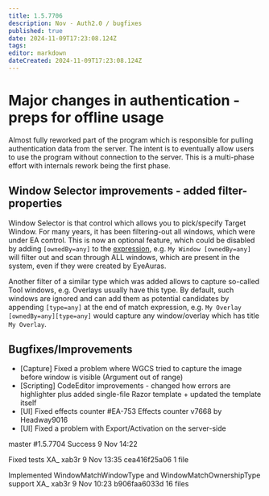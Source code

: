 ```yaml
---
title: 1.5.7706
description: Nov - Auth2.0 / bugfixes
published: true
date: 2024-11-09T17:23:08.124Z
tags: 
editor: markdown
dateCreated: 2024-11-09T17:23:08.124Z
---
```


# Major changes in authentication - preps for offline usage
Almost fully reworked part of the program which is responsible for pulling authentication data from the server. 
The intent is to eventually allow users to use the program without connection to the server. This is a multi-phase effort with internals rework being the first phase. 


## Window Selector improvements - added filter-properties
Window Selector is that control which allows you to pick/specify Target Window. For many years, it has been filtering-out all windows, which were under EA control. 
This is now an optional feature, which could be disabled by adding `[ownedBy=any]` to the [expression](https://wiki.eyeauras.net/en/features/window-matching-expressions), e.g.
`My Window [ownedBy=any]` 
will filter out and scan through ALL windows, which are present in the system, even if they were created by EyeAuras. 

Another filter of a similar type which was added allows to capture so-called Tool windows, e.g. Overlays usually have this type.
By default, such windows are ignored and can add them as potential candidates by appending `[type=any]` at the end of match expression, e.g.
`My Overlay [ownedBy=any][type=any]` 
would capture any window/overlay which has title `My Overlay`.


## Bugfixes/Improvements
- [Capture] Fixed a problem where WGCS tried to capture the image before window is visible (Argument out of range)
- [Scripting] CodeEditor improvements - changed how errors are highlighter plus added single-file Razor template + updated the template itself
- [UI] Fixed effects counter #EA-753  Effects counter v7668 by Headway9016
- [UI] Fixed a problem with Export/Activation on the server-side 



master
#1.5.7704
Success
9 Nov 14:22

Fixed tests
XA_
xab3r
9 Nov 13:35
cea416f25a06
1 file


Implemented WindowMatchWindowType and WindowMatchOwnershipType support
XA_
xab3r
9 Nov 10:23
b906faa6033d
16 files
